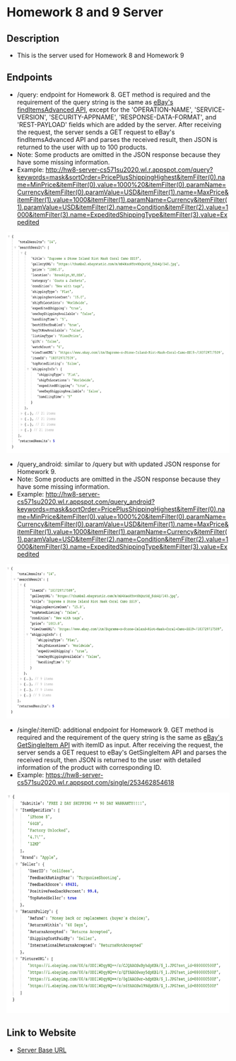 # Homework	8 and 9 Server

## Description	

- This is the server used for Homework 8 and Homework 9

## Endpoints
- /query: endpoint for Homework 8. GET method is required and the requirement of the query string is the same as [eBay's findItemsAdvanced API](https://developer.ebay.com/DevZone/finding/CallRef/findItemsAdvanced.html), except for the 'OPERATION-NAME', 'SERVICE-VERSION', 'SECURITY-APPNAME', 'RESPONSE-DATA-FORMAT', and 'REST-PAYLOAD' fields which are added by the server. After receiving the request, the server sends a GET request to eBay's findItemsAdvanced API and parses the received result, then JSON is returned to the user with up to 100 products.  
- Note: Some products are omitted in the JSON response because they have some missing information.
- Example: http://hw8-server-cs571su2020.wl.r.appspot.com/query?keywords=mask&sortOrder=PricePlusShippingHighest&itemFilter(0).name=MinPrice&itemFilter(0).value=1000%20&itemFilter(0).paramName=Currency&itemFilter(0).paramValue=USD&itemFilter(1).name=MaxPrice&itemFilter(1).value=1000&itemFilter(1).paramName=Currency&itemFilter(1).paramValue=USD&itemFilter(2).name=Condition&itemFilter(2).value=1000&itemFilter(3).name=ExpeditedShippingType&itemFilter(3).value=Expedited  
<img src="images/query_example.png" height="500">

- /query_android: similar to /query but with updated JSON response for Homework 9. 
- Note: Some products are omitted in the JSON response because they have some missing information.
- Example: http://hw8-server-cs571su2020.wl.r.appspot.com/query_android?keywords=mask&sortOrder=PricePlusShippingHighest&itemFilter(0).name=MinPrice&itemFilter(0).value=1000%20&itemFilter(0).paramName=Currency&itemFilter(0).paramValue=USD&itemFilter(1).name=MaxPrice&itemFilter(1).value=1000&itemFilter(1).paramName=Currency&itemFilter(1).paramValue=USD&itemFilter(2).name=Condition&itemFilter(2).value=1000&itemFilter(3).name=ExpeditedShippingType&itemFilter(3).value=Expedited  
<img src="images/query_android_example.png" height="350">

- /single/:itemID: additional endpoint for Homework 9. GET method is required and the requirement of the query string is the same as [eBay's GetSingleItem API](https://developer.ebay.com/devzone/shopping/docs/callref/getsingleitem.html) with itemID as input. After receiving the request, the server sends a GET request to eBay's GetSingleItem API and parses the received result, then JSON is returned to the user with detailed information of the product with corresponding ID.
- Example: https://hw8-server-cs571su2020.wl.r.appspot.com/single/253462854618
<img src="images/single_example.png" height="500">

## Link to Website
- [Server Base URL](https://hw8-server-cs571su2020.wl.r.appspot.com/)